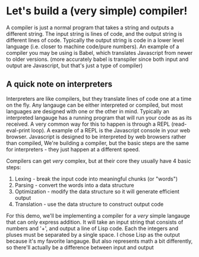 # Let's build a (very simple) compiler!

A compiler is just a normal program that takes a string and outputs a different string.
The input string is lines of code, and the output string is different lines of code.
Typically the output string is code in a lower level language (i.e. closer to machine code/pure numbers).
An example of a compiler you may be using is Babel, which translates Javascript from newer to older versions.
(more accurately babel is transpiler since both input and output are Javascript, but that's just a type of compiler)

## A quick note on interpreters

Interpreters are like compilers, but they translate lines of code one at a time on the fly.
Any langauge can be either interpreted or compiled, but most languages are designed with one or the other in mind.
Typically an interpreted langauge has a running program that will run your code as as its received.
A very common way for this to happen is through a REPL (read-eval-print loop).
A example of a REPL is the Javascript console in your web browser.
Javascript is designed to be interpreted by web browsers rather than compiled, 
We're building a compiler, but the basic steps are the same for interpreters - they just happen at a different speed.


Compilers can get *very* complex, but at their core they usually have 4 basic steps:
  1. Lexing - break the input code into meaningful chunks (or "words")
  2. Parsing - convert the words into a data structure
  3. Optimization - modify the data structure so it will generate efficient output
  4. Translation - use the data structure to construct output code

For this demo, we'll be implementing a compiler for a *very* simple langauge that can only express addition.
It will take an input string that consists of numbers and '+', and output a line of Lisp code.
Each the integers and pluses must be separated by a single space.
I chose Lisp as the output because it's my favorite langauge.
But also represents math a bit differently, so there'll actually be a difference between input and output
